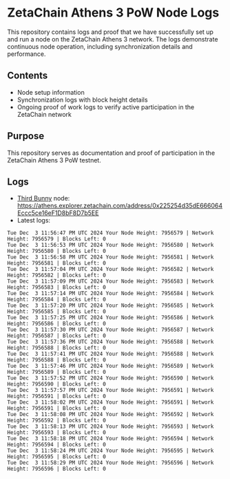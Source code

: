 # ZetaChain Athens 3 PoW Node Logs
This repository contains logs and proof that we have successfully set up and run a node on the ZetaChain Athens 3 network. The logs demonstrate continuous node operation, including synchronization details and performance.

## Contents
- Node setup information
- Synchronization logs with block height details
- Ongoing proof of work logs to verify active participation in the ZetaChain network

## Purpose
This repository serves as documentation and proof of participation in the ZetaChain Athens 3 PoW testnet.

## Logs

- [Third Bunny](https://thirdbunny.xyz/) node: https://athens.explorer.zetachain.com/address/0x225254d35dE666064Eccc5ce16eF1D8bF8D7b5EE
- Latest logs:
```
Tue Dec  3 11:56:47 PM UTC 2024 Your Node Height: 7956579 | Network Height: 7956579 | Blocks Left: 0
Tue Dec  3 11:56:53 PM UTC 2024 Your Node Height: 7956580 | Network Height: 7956580 | Blocks Left: 0
Tue Dec  3 11:56:58 PM UTC 2024 Your Node Height: 7956581 | Network Height: 7956581 | Blocks Left: 0
Tue Dec  3 11:57:04 PM UTC 2024 Your Node Height: 7956582 | Network Height: 7956582 | Blocks Left: 0
Tue Dec  3 11:57:09 PM UTC 2024 Your Node Height: 7956583 | Network Height: 7956583 | Blocks Left: 0
Tue Dec  3 11:57:14 PM UTC 2024 Your Node Height: 7956584 | Network Height: 7956584 | Blocks Left: 0
Tue Dec  3 11:57:20 PM UTC 2024 Your Node Height: 7956585 | Network Height: 7956585 | Blocks Left: 0
Tue Dec  3 11:57:25 PM UTC 2024 Your Node Height: 7956586 | Network Height: 7956586 | Blocks Left: 0
Tue Dec  3 11:57:30 PM UTC 2024 Your Node Height: 7956587 | Network Height: 7956587 | Blocks Left: 0
Tue Dec  3 11:57:36 PM UTC 2024 Your Node Height: 7956588 | Network Height: 7956588 | Blocks Left: 0
Tue Dec  3 11:57:41 PM UTC 2024 Your Node Height: 7956588 | Network Height: 7956588 | Blocks Left: 0
Tue Dec  3 11:57:46 PM UTC 2024 Your Node Height: 7956589 | Network Height: 7956589 | Blocks Left: 0
Tue Dec  3 11:57:52 PM UTC 2024 Your Node Height: 7956590 | Network Height: 7956590 | Blocks Left: 0
Tue Dec  3 11:57:57 PM UTC 2024 Your Node Height: 7956591 | Network Height: 7956591 | Blocks Left: 0
Tue Dec  3 11:58:02 PM UTC 2024 Your Node Height: 7956591 | Network Height: 7956591 | Blocks Left: 0
Tue Dec  3 11:58:08 PM UTC 2024 Your Node Height: 7956592 | Network Height: 7956592 | Blocks Left: 0
Tue Dec  3 11:58:13 PM UTC 2024 Your Node Height: 7956593 | Network Height: 7956593 | Blocks Left: 0
Tue Dec  3 11:58:18 PM UTC 2024 Your Node Height: 7956594 | Network Height: 7956594 | Blocks Left: 0
Tue Dec  3 11:58:24 PM UTC 2024 Your Node Height: 7956595 | Network Height: 7956595 | Blocks Left: 0
Tue Dec  3 11:58:29 PM UTC 2024 Your Node Height: 7956596 | Network Height: 7956596 | Blocks Left: 0
```
